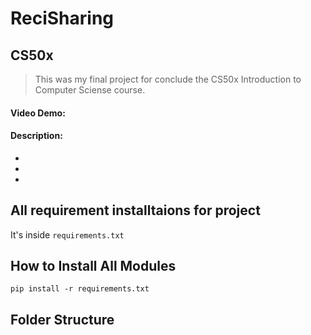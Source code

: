 # ReciSharing

## CS50x
>This was my final project for conclude the CS50x Introduction to Computer Sciense course.


#### Video Demo: 

#### Description:
-
-
-


## All requirement installtaions for project
It's inside ```requirements.txt``` 

## How to Install All Modules
``` pip install -r requirements.txt ```

## Folder Structure
